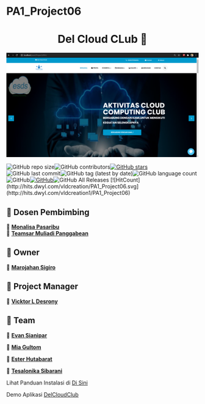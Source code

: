 # PA1_Project06
<h1 align="center">Del Cloud CLub 👋</h1>

<p align="center">
  <img src="https://github.com/vldcreation/PA1_Project06/blob/master/Screenshot%20(47).png" alt="Sublime's custom image"/>
</p>
<div>
<img alt="GitHub repo size" src="https://img.shields.io/github/repo-size/vldcreation/PA1_Project06?color=green"><img alt="GitHub contributors" src="https://img.shields.io/github/contributors/vldcreation/PA1_Project06"><a href="https://github.com/vldcreation/PA1_Project06/stargazers"><img alt="GitHub stars" src="https://img.shields.io/github/stars/vldcreation/PA1_Project06"></a><img alt="GitHub last commit" src="https://img.shields.io/github/last-commit/vldcreation/PA1_Project06"><img alt="GitHub tag (latest by date)" src="https://img.shields.io/github/v/tag/vldcreation/PA1_Project06"><img alt="GitHub language count" src="https://img.shields.io/github/languages/count/vldcreation/PA1_Project06"><img alt="GitHub" src="https://img.shields.io/github/license/vldcreation/PA1_Project06"><a href="https://saythanks.io/to/vldcreation21%40gmail.com"><img alt="GitHub" src="https://img.shields.io/badge/Say%20Thanks-!-1EAEDB.svg"></a><img alt="GitHub All Releases" src="https://img.shields.io/github/downloads/vldcreation/PA1_Project06/total"> [![HitCount](http://hits.dwyl.com/vldcreation/PA1_Project06.svg](http://hits.dwyl.com/vldcreation1/PA1_Project06) 
</div>

## 🧑 Dosen Pembimbing
👤 <a href="javascript:void(0)"> **Monalisa Pasaribu**</a> <br>
👤 <a href="javascript:void(0)"> **Teamsar Muliadi Panggabean**</a>

## 🧑 Owner
👤 <a href="javascript:void(0)"> **Marojahan Sigiro**</a>

## 🧑 Project Manager
👤 <a href="https://www.instagram.com/vicktor_desrony"> **Vicktor L Desrony**</a>

## 🧑 Team
👤 <a href="https://github.com/evansianipar06"> **Evan Sianipar**</a>

👤 <a href="https://github.com/miagultom"> **Mia Gultom**</a>

👤 <a href="https://github.com/Esterhtb48"> **Ester Hutabarat**</a>

👤 <a href="https://github.com/Tesalonikasibarani"> **Tesalonika Sibarani**</a>

Lihat Panduan Instalasi di <a href="https://github.com/vldcreation/PA1_Project06/blob/master/Panduan-Instalasi/README.md"> Di Sini </a>


Demo Aplikasi <a href="http://delcloudclub.epizy.com"> DelCloudClub </a>
